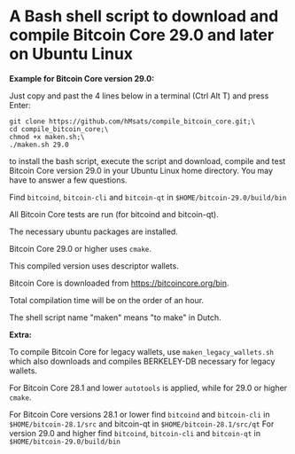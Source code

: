 # A Bash shell script to download and compile Bitcoin Core 29.0 and later on Ubuntu Linux

**Example for Bitcoin Core version 29.0:**

Just copy and past the 4 lines below in a terminal (Ctrl Alt T) and press Enter:

    git clone https://github.com/hMsats/compile_bitcoin_core.git;\
    cd compile_bitcoin_core;\
    chmod +x maken.sh;\
    ./maken.sh 29.0

to install the bash script, execute the script and download, compile and test Bitcoin Core version 29.0 in your Ubuntu Linux home directory. You may have to answer a few questions.

Find `bitcoind`, `bitcoin-cli` and `bitcoin-qt` in `$HOME/bitcoin-29.0/build/bin`

All Bitcoin Core tests are run (for bitcoind and bitcoin-qt).

The necessary ubuntu packages are installed.

Bitcoin Core 29.0 or higher uses `cmake`. 

This compiled version uses descriptor wallets.

Bitcoin Core is downloaded from https://bitcoincore.org/bin.

Total compilation time will be on the order of an hour.

The shell script name "maken" means "to make" in Dutch.

**Extra:**

To compile Bitcoin Core for legacy wallets, use `maken_legacy_wallets.sh` which also downloads and compiles BERKELEY-DB necessary for legacy wallets.

For Bitcoin Core 28.1 and lower `autotools` is applied, while for 29.0 or higher `cmake`.

For Bitcoin Core versions 28.1 or lower find `bitcoind` and `bitcoin-cli` in `$HOME/bitcoin-28.1/src` and bitcoin-qt in `$HOME/bitcoin-28.1/src/qt` For version 29.0 and higher find `bitcoind`, `bitcoin-cli` and `bitcoin-qt` in `$HOME/bitcoin-29.0/build/bin`
